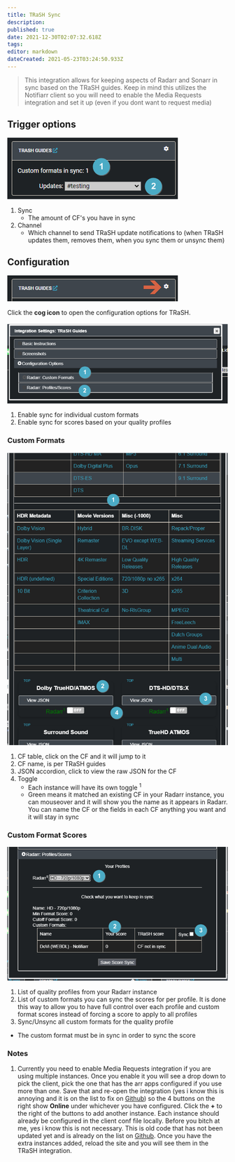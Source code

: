 ```yaml
---
title: TRaSH Sync
description: 
published: true
date: 2021-12-30T02:07:32.618Z
tags: 
editor: markdown
dateCreated: 2021-05-23T03:24:50.933Z
---
```


> This integration allows for keeping aspects of Radarr and Sonarr in sync based on the TRaSH guides. Keep in mind this utilizes the Notifiarr client so you will need to enable the Media Requests integration and set it up (even if you dont want to request media)

## Trigger options

![trigger-channels.png](/trash/trigger-channels.png)

1. Sync
    - The amount of CF's you have in sync
1. Channel
    - Which channel to send TRaSH update notifications to (when TRaSH updates them, removes them, when you sync them or unsync them)


## Configuration

![open-configuration.png](/trash/open-configuration.png)

Click the **cog icon** to open the configuration options for TRaSH.

![configuration-2.png](/trash/configuration-2.png)

1. Enable sync for individual custom formats
1. Enable sync for scores based on your quality profiles

### Custom Formats

![configuration.png](/trash/configuration.png)

1. CF table, click on the CF and it will jump to it
1. CF name, is per TRaSH guides
1. JSON accordion, click to view the raw JSON for the CF
1. Toggle
	- Each instance will have its own toggle <sup>1</sup>
	- Green means it matched an existing CF in your Radarr instance, you can mouseover and it will show you the name as it appears in Radarr. You can name the CF or the fields in each CF anything you want and it will stay in sync

### Custom Format Scores

![configuration.png-3](/trash/configuration-3.png)

1. List of quality profiles from your Radarr instance
1. List of custom formats you can sync the scores for per profile. It is done this way to allow you to have full control over each profile and custom format scores instead of forcing a score to apply to all profiles
1. Sync/Unsync all custom formats for the quality profile
- The custom format must be in sync in order to sync the score

### Notes

1. Currently you need to enable Media Requests integration if you are using multiple instances. Once you enable it you will see a drop down to pick the client, pick the one that has the arr apps configured if you use more than one. Save that and re-open the integration (yes i know this is annoying and it is on the list to fix on [Github](https://github.com/Notifiarr/website/issues/79)) so the 4 buttons on the right show **Online** under whichever you have configured. Click the **+** to the right of the buttons to add another instance. Each instance should already be configured in the client conf file locally. Before you bitch at me, yes i know this is not necessary. This is old code that has not been updated yet and is already on the list on [Github](https://github.com/Notifiarr/website/issues/72). Once you have the extra instances added, reload the site and you will see them in the TRaSH integration.